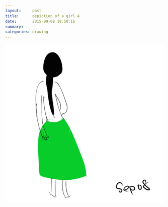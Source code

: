 ```yaml
---
layout:     post
title:      depiction of a girl 4
date:       2015-09-08 19:50:16
summary:    
categories: drawing
---
```

![depiction of a girl 4](/images/_diary/depiction-of-a-girl-4.png "Like a lotus.")

